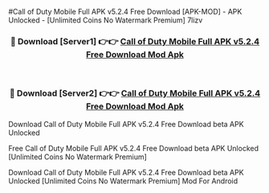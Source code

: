 #Call of Duty Mobile Full APK v5.2.4 Free Download [APK-MOD] - APK Unlocked - [Unlimited Coins No Watermark Premium] 7lizv



<div align="center">

<h3>🔴 Download [Server1] 👉👉 <a href="https://momento.my/?title=Call_of_Duty_Mobile_Full_APK_v5.2.4_Free_Download">Call of Duty Mobile Full APK v5.2.4 Free Download Mod Apk</a></h3><br>

<h3>🔴 Download [Server2] 👉👉 <a href="https://momento.my/?title=Call_of_Duty_Mobile_Full_APK_v5.2.4_Free_Download">Call of Duty Mobile Full APK v5.2.4 Free Download Mod Apk</a></h3>
</div>



Download Call of Duty Mobile Full APK v5.2.4 Free Download beta APK Unlocked

Free Call of Duty Mobile Full APK v5.2.4 Free Download beta APK Unlocked [Unlimited Coins No Watermark Premium]

Download Call of Duty Mobile Full APK v5.2.4 Free Download beta APK Unlocked [Unlimited Coins No Watermark Premium] Mod For Android
